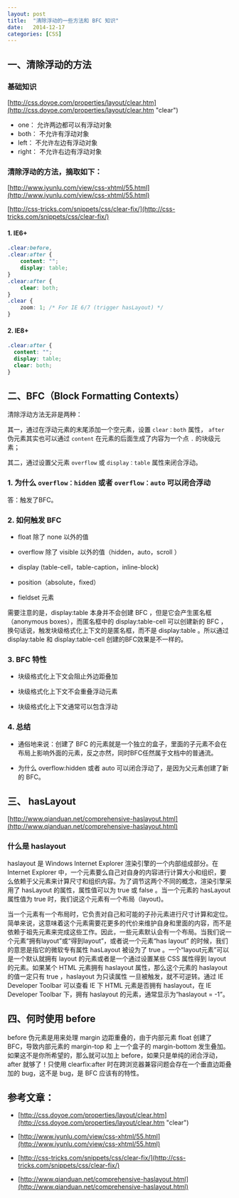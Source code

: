 ```yaml
---
layout: post
title:  "清除浮动的一些方法和 BFC 知识"
date:   2014-12-17
categories: [CSS]
---
```


## 一、清除浮动的方法

### 基础知识
[http://css.doyoe.com/properties/layout/clear.htm](http://css.doyoe.com/properties/layout/clear.htm "clear")

- one：
允许两边都可以有浮动对象
- both：
不允许有浮动对象
- left：
不允许左边有浮动对象
- right：
不允许右边有浮动对象

### 清除浮动的方法，摘取如下：

[http://www.iyunlu.com/view/css-xhtml/55.html](http://www.iyunlu.com/view/css-xhtml/55.html)

[http://css-tricks.com/snippets/css/clear-fix/](http://css-tricks.com/snippets/css/clear-fix/)

#### 1. IE6+

```css
.clear:before,
.clear:after {
    content: "";
    display: table;
}
.clear:after {
    clear: both;
}
.clear {
    zoom: 1; /* For IE 6/7 (trigger hasLayout) */
}
```

#### 2. IE8+

```css
.clear:after {
  content: "";
  display: table;
  clear: both;
}
```

## 二、BFC（Block Formatting Contexts）

清除浮动方法无非是两种：

其一，通过在浮动元素的末尾添加一个空元素，设置 `clear：both` 属性，
`after` 伪元素其实也可以通过 `content` 在元素的后面生成了内容为一个点 `.` 的块级元素；

其二，通过设置父元素 `overflow` 或 `display：table` 属性来闭合浮动。

### 1. 为什么 `overflow：hidden` 或者 `overflow：auto` 可以闭合浮动

答：触发了BFC。

### 2. 如何触发 BFC


- float 除了 none 以外的值

- overflow 除了 visible 以外的值（hidden，auto，scroll ）

- display (table-cell，table-caption，inline-block)

- position（absolute，fixed）

- fieldset 元素

需要注意的是，display:table 本身并不会创建 BFC ，但是它会产生匿名框（anonymous boxes），而匿名框中的 display:table-cell 可以创建新的 BFC ，换句话说，触发块级格式化上下文的是匿名框，而不是 display:table 。所以通过 display:table 和 display:table-cell 创建的BFC效果是不一样的。

### 3. BFC 特性
- 块级格式化上下文会阻止外边距叠加

- 块级格式化上下文不会重叠浮动元素

- 块级格式化上下文通常可以包含浮动

### 4. 总结

- 通俗地来说：创建了 BFC 的元素就是一个独立的盒子，里面的子元素不会在布局上影响外面的元素，反之亦然，同时BFC任然属于文档中的普通流。

- 为什么 overflow:hidden 或者 auto 可以闭合浮动了，是因为父元素创建了新的 BFC。

## 三、 hasLayout
[http://www.qianduan.net/comprehensive-haslayout.html](http://www.qianduan.net/comprehensive-haslayout.html)

### 什么是 haslayout

haslayout 是 Windows Internet Explorer 渲染引擎的一个内部组成部分。在 Internet Explorer 中，一个元素要么自己对自身的内容进行计算大小和组织，要么依赖于父元素来计算尺寸和组织内容。为了调节这两个不同的概念，渲染引擎采用了 hasLayout 的属性，属性值可以为 true 或 false 。当一个元素的 hasLayout 属性值为 true 时，我们说这个元素有一个布局（layout)。

当一个元素有一个布局时，它负责对自己和可能的子孙元素进行尺寸计算和定位。简单来说，这意味着这个元素需要花更多的代价来维护自身和里面的内容，而不是依赖于祖先元素来完成这些工作。因此，一些元素默认会有一个布局。当我们说一个元素“拥有layout”或“得到layout”，或者说一个元素“has layout” 的时候，我们的意思是指它的微软专有属性 hasLayout 被设为了 true 。一个“layout元素”可以是一个默认就拥有 layout 的元素或者是一个通过设置某些 CSS 属性得到 layout 的元素。如果某个 HTML 元素拥有 haslayout 属性，那么这个元素的 haslayout 的值一定只有 true ，haslayout 为只读属性 一旦被触发，就不可逆转。通过 IE Developer Toolbar 可以查看 IE 下 HTML 元素是否拥有 haslayout，在 IE Developer Toolbar 下，拥有 haslayout 的元素，通常显示为“haslayout = -1”。

## 四、何时使用 before

before 伪元素是用来处理 margin 边距重叠的，由于内部元素 float 创建了 BFC，导致内部元素的 margin-top 和 上一个盒子的 margin-bottom 发生叠加。如果这不是你所希望的，那么就可以加上 before，如果只是单纯的闭合浮动，after 就够了！只使用 clearfix:after 时在跨浏览器兼容问题会存在一个垂直边距叠加的 bug，这不是 bug，是 BFC 应该有的特性。


## 参考文章：

- [http://css.doyoe.com/properties/layout/clear.htm](http://css.doyoe.com/properties/layout/clear.htm "clear")

- [http://www.iyunlu.com/view/css-xhtml/55.html](http://www.iyunlu.com/view/css-xhtml/55.html)

- [http://css-tricks.com/snippets/css/clear-fix/](http://css-tricks.com/snippets/css/clear-fix/)

- [http://www.qianduan.net/comprehensive-haslayout.html](http://www.qianduan.net/comprehensive-haslayout.html)
